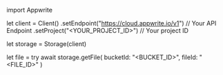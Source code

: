 import Appwrite

let client = Client()
    .setEndpoint("https://cloud.appwrite.io/v1") // Your API Endpoint
    .setProject("&lt;YOUR_PROJECT_ID&gt;") // Your project ID

let storage = Storage(client)

let file = try await storage.getFile(
    bucketId: "<BUCKET_ID>",
    fileId: "<FILE_ID>"
)

